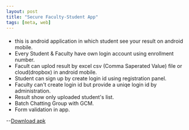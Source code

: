 ```yaml
---
layout: post
title: "Secure Faculty-Student App"
tags: [meta, web]
---
```


####
- this is android application in which student see your result on android mobile.
- Every Student & Faculty have own login account using enrollment number.
- Facult can uplod result by excel csv (Comma Saperated Value) file or cloud(dropbox) in android mobile.
- Student can sign up by create login id using registration panel.
- Faculty can't create login id but provide a uniqe login id by administration.
- Result show only uploaded student's list.
- Batch Chatting Group with GCM.
- Form validation in app.

--[Download apk](https://www.dropbox.com/s/phpgnzdm46nnui0/com.share.sharaz.share.apk?dl=0)